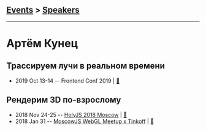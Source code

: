 ## [Events](../README.md) > [Speakers](../speakers.md)
---

# Артём Кунец

## Трассируем лучи в реальном времени
- 2019 Oct 13-14 -- Frontend Conf 2019  | [:notebook:](https://drive.google.com/file/d/1LPYHtLHBZSrDZDVZ92CdyqqbvI3SfBbX)  
## Рендерим 3D по-взрослому
- 2018 Nov 24-25 -- [HolyJS 2018 Moscow](https://www.youtube.com/watch?v=2ptADWLEk6w)  | [:notebook:](https://downloads.ctfassets.net/nn534z2fqr9f/2HOMiamMRGCuQIo40scWqe/f3a501094513a89783d472665fe76d2b/Artem_Kunets_Renderim_3D_po-vzroslomu.pdf)  
- 2018 Jan 31 -- [MoscowJS WebGL Meetup x Tinkoff](https://youtu.be/YyzM0XyVQS8)  | [:notebook:](https://cloud.mail.ru/public/GN5D/wNEaCSi5Y)  
